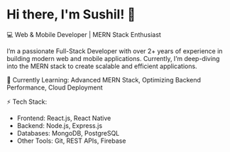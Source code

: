 # Hi there, I'm Sushil! 👋
💻 Web & Mobile Developer | MERN Stack Enthusiast

I’m a passionate Full-Stack Developer with over 2+ years of experience in building modern web and mobile applications. Currently, I’m deep-diving into the MERN stack to create scalable and efficient applications.

🌱 Currently Learning: Advanced MERN Stack, Optimizing Backend Performance, Cloud Deployment

⚡ Tech Stack:
- Frontend: React.js, React Native
- Backend: Node.js, Express.js
- Databases: MongoDB, PostgreSQL
- Other Tools: Git, REST APIs, Firebase
<!---
sushil540/sushil540 is a ✨ special ✨ repository because its `README.md` (this file) appears on your GitHub profile.
You can click the Preview link to take a look at your changes.
--->
